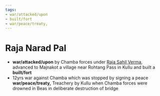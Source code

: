 ```yaml
---
tags:
- war/attacked/upon
- built/fort
- war/peace/treaty,
---
```

   
# Raja Narad Pal   
* **war/attacked/upon** by Chamba forces under [Raja Sahil Verma](/not_created.md), advanced to Majnakot a village near Rohtang Pass in Kullu and built a **built/fort**   
* 12yrs war against Chamba which was stopped by signing a peace **war/peace/treaty,** Treachery by Kullu when Chamba forces were drowned in Beas in deliberate destruction of bridge